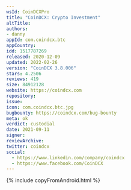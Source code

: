 ```yaml
---
wsId: CoinDCXPro
title: "CoinDCX: Crypto Investment"
altTitle: 
authors:
- danny
appId: com.coindcx.btc
appCountry: 
idd: 1517787269
released: 2020-12-09
updated: 2022-02-26
version: "CoinDCX 3.8.006"
stars: 4.2506
reviews: 419
size: 84912128
website: https://coindcx.com
repository: 
issue: 
icon: com.coindcx.btc.jpg
bugbounty: https://coindcx.com/bug-bounty
meta: ok
verdict: custodial
date: 2021-09-11
signer: 
reviewArchive:
twitter: coindcx
social:
  - https://www.linkedin.com/company/coindcx
  - https://www.facebook.com/CoinDCX
---
```


{% include copyFromAndroid.html %}
